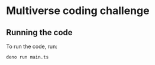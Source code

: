 # Multiverse coding challenge

## Running the code

To run the code, run:

```sh
deno run main.ts
```
